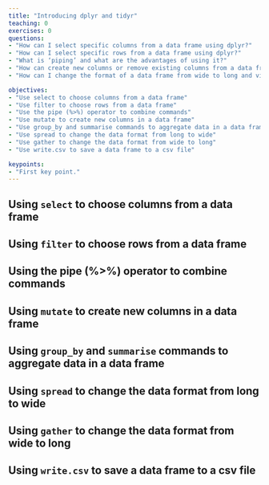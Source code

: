 ```yaml
---
title: "Introducing dplyr and tidyr"
teaching: 0
exercises: 0
questions:
- "How can I select specific columns from a data frame using dplyr?"
- "How can I select specific rows from a data frame using dplyr?"
- "What is ‘piping’ and what are the advantages of using it?"
- "How can create new columns or remove existing columns from a data frame?"
- "How can I change the format of a data frame from wide to long and vice versa?"

objectives:
- "Use select to choose columns from a data frame" 
- "Use filter to choose rows from a data frame"
- "Use the pipe (%>%) operator to combine commands"
- "Use mutate to create new columns in a data frame"
- "Use group_by and summarise commands to aggregate data in a data frame"
- "Use spread to change the data format from long to wide"
- "Use gather to change the data format from wide to long"
- "Use write.csv to save a data frame to a csv file"

keypoints:
- "First key point."
---
```

## Using `select` to choose columns from a data frame 

## Using `filter` to choose rows from a data frame

## Using the pipe (%>%) operator to combine commands

## Using `mutate` to create new columns in a data frame

## Using `group_by` and `summarise` commands to aggregate data in a data frame

## Using `spread` to change the data format from long to wide

## Using `gather` to change the data format from wide to long

## Using `write.csv` to save a data frame to a csv file

